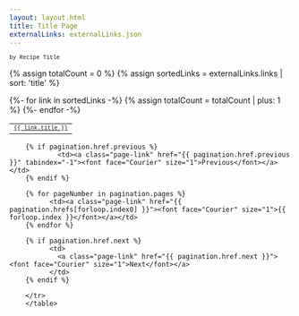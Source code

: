 ```yaml
---
layout: layout.html
title: Title Page
externalLinks: externalLinks.json
---
```

<font face="Courier" size="1">by Recipe Title</font>

{% assign totalCount = 0 %}
{% assign sortedLinks = externalLinks.links | sort: 'title' %}

<table border="0">
  {%- for link in sortedLinks -%}
    <tr>
      <td>
        <a href="{{ link.image }}" target="right-top" onClick="window.parent.frames['right-bottom'].location='{{ link.url}}';">
          <font face="Courier" size="1">{{ link.title }}</font>
        </a>
      </td>
    </tr>
    {% assign totalCount = totalCount | plus: 1 %}
  {%- endfor -%}
</table>



   <table border=0 cellpadding=3 width=32 height=32>
        <tr>
        
        {% if pagination.href.previous %}      
                <td><a class="page-link" href="{{ pagination.href.previous }}" tabindex="-1"><font face="Courier" size="1">Previous</font></a></td>     
        {% endif %}
        
        {% for pageNumber in pagination.pages %}
              <td><a class="page-link" href="{{ pagination.hrefs[forloop.index0] }}"><font face="Courier" size="1">{{ forloop.index }}</font></a></td>
        {% endfor %}
        
        {% if pagination.href.next %}
              <td>
                <a class="page-link" href="{{ pagination.href.next }}"><font face="Courier" size="1">Next</font></a>
              </td>
        {% endif %}
        
        </tr>
        </table>

        

